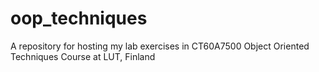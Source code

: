 # oop_techniques
A repository for hosting my lab exercises in CT60A7500 Object Oriented Techniques Course at LUT, Finland
